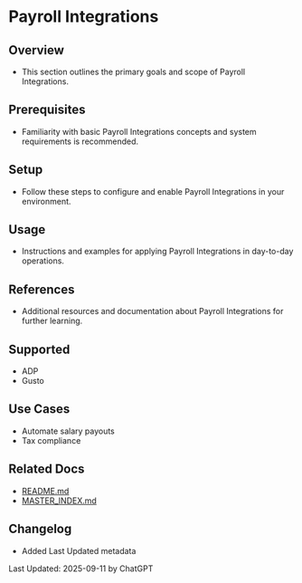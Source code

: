 # Payroll Integrations

## Overview
- This section outlines the primary goals and scope of Payroll Integrations.

## Prerequisites
- Familiarity with basic Payroll Integrations concepts and system requirements is recommended.

## Setup
- Follow these steps to configure and enable Payroll Integrations in your environment.

## Usage
- Instructions and examples for applying Payroll Integrations in day-to-day operations.

## References
- Additional resources and documentation about Payroll Integrations for further learning.


## Supported
- ADP
- Gusto

## Use Cases
- Automate salary payouts
- Tax compliance

## Related Docs
- [README.md](README.md)
- [MASTER_INDEX.md](MASTER_INDEX.md)


## Changelog
- Added Last Updated metadata

Last Updated: 2025-09-11 by ChatGPT
